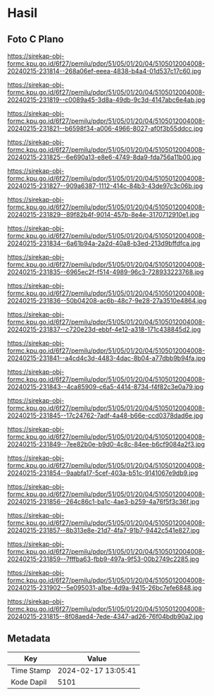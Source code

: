 # Hasil

## Foto C Plano

https://sirekap-obj-formc.kpu.go.id/6f27/pemilu/pdpr/51/05/01/20/04/5105012004008-20240215-231814--268a06ef-eeea-4838-b4a4-01d537c17c60.jpg

https://sirekap-obj-formc.kpu.go.id/6f27/pemilu/pdpr/51/05/01/20/04/5105012004008-20240215-231819--c0089a45-3d8a-49db-9c3d-4147abc6e4ab.jpg

https://sirekap-obj-formc.kpu.go.id/6f27/pemilu/pdpr/51/05/01/20/04/5105012004008-20240215-231821--b6598f34-a006-4966-8027-af0f3b55ddcc.jpg

https://sirekap-obj-formc.kpu.go.id/6f27/pemilu/pdpr/51/05/01/20/04/5105012004008-20240215-231825--6e690a13-e8e6-4749-8da9-fda756a11b00.jpg

https://sirekap-obj-formc.kpu.go.id/6f27/pemilu/pdpr/51/05/01/20/04/5105012004008-20240215-231827--909a6387-1112-414c-84b3-43de97c3c06b.jpg

https://sirekap-obj-formc.kpu.go.id/6f27/pemilu/pdpr/51/05/01/20/04/5105012004008-20240215-231829--89f82b4f-9014-457b-8e4e-3170712910e1.jpg

https://sirekap-obj-formc.kpu.go.id/6f27/pemilu/pdpr/51/05/01/20/04/5105012004008-20240215-231834--6a61b94a-2a2d-40a8-b3ed-213d9bffdfca.jpg

https://sirekap-obj-formc.kpu.go.id/6f27/pemilu/pdpr/51/05/01/20/04/5105012004008-20240215-231835--6965ec2f-f514-4989-96c3-728933223768.jpg

https://sirekap-obj-formc.kpu.go.id/6f27/pemilu/pdpr/51/05/01/20/04/5105012004008-20240215-231836--50b04208-ac6b-48c7-9e28-27a3510e4864.jpg

https://sirekap-obj-formc.kpu.go.id/6f27/pemilu/pdpr/51/05/01/20/04/5105012004008-20240215-231837--c720e23d-ebbf-4e12-a318-171c438845d2.jpg

https://sirekap-obj-formc.kpu.go.id/6f27/pemilu/pdpr/51/05/01/20/04/5105012004008-20240215-231841--a4cd4c3d-4483-4dac-8b04-a77dbb9b94fa.jpg

https://sirekap-obj-formc.kpu.go.id/6f27/pemilu/pdpr/51/05/01/20/04/5105012004008-20240215-231843--4ca85909-c6a5-4414-8734-f4f82c3e0a79.jpg

https://sirekap-obj-formc.kpu.go.id/6f27/pemilu/pdpr/51/05/01/20/04/5105012004008-20240215-231845--17c24762-7adf-4a48-b66e-ccd0378dad6e.jpg

https://sirekap-obj-formc.kpu.go.id/6f27/pemilu/pdpr/51/05/01/20/04/5105012004008-20240215-231849--7ee82b0e-b9d0-4c8c-84ee-b6cf9084a2f3.jpg

https://sirekap-obj-formc.kpu.go.id/6f27/pemilu/pdpr/51/05/01/20/04/5105012004008-20240215-231854--9aabfa17-5cef-403a-b51c-9141067e9db9.jpg

https://sirekap-obj-formc.kpu.go.id/6f27/pemilu/pdpr/51/05/01/20/04/5105012004008-20240215-231856--264c86c1-ba1c-4ae3-b259-4a76f5f3c36f.jpg

https://sirekap-obj-formc.kpu.go.id/6f27/pemilu/pdpr/51/05/01/20/04/5105012004008-20240215-231857--8b313e8e-21d7-4fa7-91b7-9442c541e827.jpg

https://sirekap-obj-formc.kpu.go.id/6f27/pemilu/pdpr/51/05/01/20/04/5105012004008-20240215-231859--7fffba63-fbb9-497a-9f53-00b2749c2285.jpg

https://sirekap-obj-formc.kpu.go.id/6f27/pemilu/pdpr/51/05/01/20/04/5105012004008-20240215-231902--5e095031-a1be-4d9a-9415-26bc7efe6848.jpg

https://sirekap-obj-formc.kpu.go.id/6f27/pemilu/pdpr/51/05/01/20/04/5105012004008-20240215-231815--8f08aed4-7ede-4347-ad26-76f04bdb90a2.jpg


## Metadata

| Key        | Value               |
| ---------- | ------------------- |
| Time Stamp | 2024-02-17 13:05:41 |
| Kode Dapil | 5101                |



